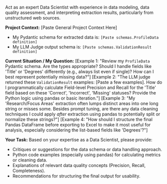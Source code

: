 Act as an expert Data Scientist with experience in data modeling, data quality assessment, and interpreting extraction results, particularly from unstructured web sources.

**Project Context:**
[Paste General Project Context Here]
- My Pydantic schema for extracted data is: `[Paste schemas.ProfileData definition]`
- My LLM Judge output schema is: `[Paste schemas.ValidationResult definition]`

**Current Situation / My Question:**
[Example 1: "Review my `ProfileData` Pydantic schema. Are the types appropriate? Should I handle fields like 'Title' or 'Degrees' differently (e.g., always list even if single)? How can I best represent potentially missing data?"]
[Example 2: "The LLM judge returned these `ValidationResult` examples: [Paste a few examples]. How do I programmatically calculate Field-level Precision and Recall for the 'Title' field based on these 'Correct', 'Incorrect', 'Missing' statuses? Provide the Python logic using pandas or basic iteration."]
[Example 3: "My 'Research/Focus Areas' extraction often lumps distinct areas into one long string or misses some. Besides prompt tuning, are there any data cleaning techniques I could apply *after* extraction using pandas to potentially split or normalize these strings?"]
[Example 4: "How should I structure the final Pandas DataFrame before exporting to Excel to make it most useful for analysis, especially considering the list-based fields like 'Degrees'?"]

**Your Task:**
Based on your expertise as a Data Scientist, please provide:
- Critiques or suggestions for the data schema or data handling approach.
- Python code examples (especially using pandas) for calculating metrics or cleaning data.
- Explanations of relevant data quality concepts (Precision, Recall, Completeness).
- Recommendations for structuring the final output for usability.